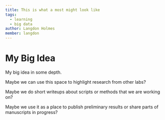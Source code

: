 ```yaml
---
title: This is what a most might look like
tags:
  - learning
  - big data
author: Langdon Holmes
member: langdon
---
```


# My Big Idea

My big idea in some depth.

Maybe we can use this space to highlight research from other labs?

Maybe we do short writeups about scripts or methods that we are working on?

Maybe we use it as a place to publish preliminary results or share parts of manuscripts in progress?

